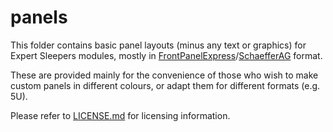 panels
=====

This folder contains basic panel layouts (minus any text or graphics) for Expert Sleepers modules, mostly in [FrontPanelExpress](https://www.frontpanelexpress.com/front-panel-designer)/[SchaefferAG](https://www.schaeffer-ag.de/en/front-panel-designer/) format.

These are provided mainly for the convenience of those who wish to make custom panels in different colours, or adapt them for different formats (e.g. 5U).

Please refer to [LICENSE.md](LICENSE.md) for licensing information.
